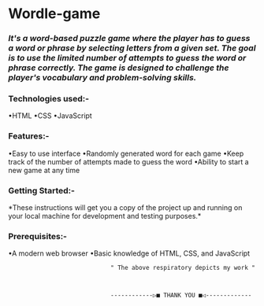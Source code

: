 # Wordle-game

*<h3>It's a word-based puzzle game where the player has to guess a word or phrase by selecting letters from a given set. The goal is to use the limited number of attempts to guess the word or phrase correctly. The game is designed to challenge the player's vocabulary and problem-solving skills.</h3>*

<h3>Technologies used:-</h3>
<p>
•HTML
•CSS
•JavaScript
</p>

<h3>Features:-</h3>
<p>
•Easy to use interface
•Randomly generated word for each game
•Keep track of the number of attempts made to guess the word
•Ability to start a new game at any time
</p>

<h3>Getting Started:-</h3>
*These instructions will get you a copy of the project up and running on your local machine for development and testing purposes.*

<h3>Prerequisites:-</h3>
•A modern web browser
•Basic knowledge of HTML, CSS, and JavaScript





                                 " The above respiratory depicts my work "
                  
                  
                  
                                 ------------▷■ THANK YOU ■◁-------------
